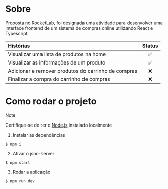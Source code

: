 # Sobre

Proposta no RocketLab, foi designada uma atividade para desenvolver uma interface frontend de um sistema de compras online utilizando React e Typescript.

| Histórias                                             | Status |
| :---                                                  | :---:  |
| Visualizar uma lista de produtos na home              | ✅     | 
| Visualizar as informações de um produto               | ✅     |
| Adicionar e remover produtos do carrinho de compras   | ❌     |
| Finalizar a compra do carrinho de compras             | ❌     |

# Como rodar o projeto
>[!NOTE]
>Certifique-se de ter o <a href="https://nodejs.org/en/download/package-manager">Node.js</a>  instalado localmente
1. Instalar as dependências
  ```
  $ npm i
  ```
2. Ativar o json-server
   
  ```
  $ npm start
  ```
3. Rodar a aplicação
   
  ```
  $ npm run dev
  ```
